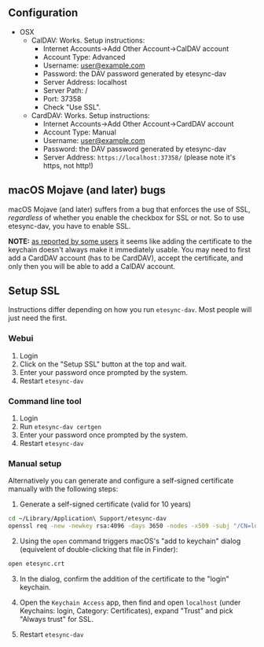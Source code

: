 ## Configuration

* OSX
    * CalDAV: Works. Setup instructions:
      * Internet Accounts->Add Other Account->CalDAV account
      * Account Type: Advanced
      * Username: user@example.com
      * Password: the DAV password generated by etesync-dav
      * Server Address: localhost
      * Server Path: /
      * Port: 37358
      * Check "Use SSL".
    * CardDAV: Works. Setup instructions:
      * Internet Accounts->Add Other Account->CardDAV account
      * Account Type: Manual
      * Username: user@example.com
      * Password: the DAV password generated by etesync-dav
      * Server Address: `https://localhost:37358/` (please note it's https, not http!)

## macOS Mojave (and later) bugs

macOS Mojave (and later) suffers from a bug that enforces the use of SSL, *regardless* of whether you enable the checkbox for SSL or not. So to use etesync-dav, you have to enable SSL.

**NOTE:** [as reported by some users](https://github.com/etesync/etesync-dav/issues/96#issuecomment-555143171) it seems like adding the certificate to the keychain doesn't always make it immediately usable. You may need to first add a CardDAV account (has to be CardDAV), accept the certificate, and only then you will be able to add a CalDAV account.

## Setup SSL

Instructions differ depending on how you run `etesync-dav`. Most people will just need the first.

### Webui

1. Login
2. Click on the "Setup SSL" button at the top and wait.
3. Enter your password once prompted by the system.
4. Restart `etesync-dav`

### Command line tool

1. Login
2. Run `etesync-dav certgen`
3. Enter your password once prompted by the system.
4. Restart `etesync-dav`

### Manual setup

Alternatively you can generate and configure a self-signed certificate manually with the following steps:

1. Generate a self-signed certificate (valid for 10 years)

````bash
cd ~/Library/Application\ Support/etesync-dav
openssl req -new -newkey rsa:4096 -days 3650 -nodes -x509 -subj "/CN=localhost" -keyout etesync.key -out etesync.crt
````

2. Using the `open` command triggers macOS's "add to keychain" dialog (equivelent of double-clicking that file in Finder):

````bash
open etesync.crt
````

3. In the dialog, confirm the addition of the certificate to the "login" keychain.
4. Open the `Keychain Access` app, then find and open `localhost` (under Keychains: login, Category: Certificates), expand "Trust" and pick "Always trust" for SSL.

5. Restart `etesync-dav`
